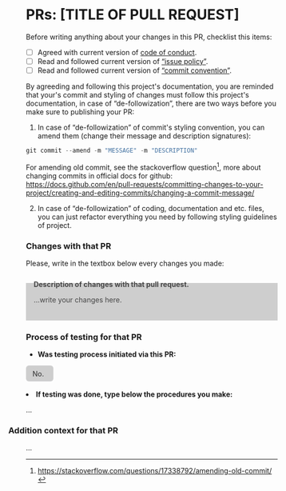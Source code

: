 <!-- 
 This is an example template for PRs of any repository, in case of need, it could be 
 changed for other direct purposes or project's and organization's infrastructure.
 -->

PRs: [TITLE OF PULL REQUEST]
============================

Before writing anything about your changes in this PR, checklist this items:

- [ ] Agreed with current version of [code of conduct](./../CODE_OF_CONDUCT.md).
- [ ] Read and followed current version of [“issue policy”](./../../docs/github/ISSUES/ISSUE_POLICY.md).
- [ ] Read and followed current version of [“commit convention”](./../../docs/github/COMMIT_CONVENTION.md).

By agreeding and following this project's documentation, you are reminded that your's commit and styling of changes must follow this project's documentation, in case of “de-followization”, there are two ways before you make sure to publishing your PR:

1. In case of “de-followization” of commit's styling convention, you can amend them (change their message and description signatures):

```powershell
git commit --amend -m "MESSAGE" -m "DESCRIPTION"
```

For amending old commit, see the stackoverflow question[^1], more about changing commits in official docs for github: \
https://docs.github.com/en/pull-requests/committing-changes-to-your-project/creating-and-editing-commits/changing-a-commit-message/

[^1]: https://stackoverflow.com/questions/17338792/amending-old-commit/

2. In case of “de-followization” of coding, documentation and etc. files, you can just refactor everything you need by following styling guidelines of project.

<h3>
    Changes with that PR</h3>
<!-- CHANGES BLOCK: 
 -->

Please, write in the textbox below every changes you made:

<br/>
<div class="textblock" style='padding:0.1em; background-color:#cecece; color:#454545'>
<span style="margin-left:1em;text-align: justify;">
    <p style='margin-top: -0.5em;margin-left: 1em; text-align:left;'>
        <b>Description of changes with that pull request.</b>
    </p>        
    <p style='margin-left:1em;text-align: justify;'>
    ...write your changes here.
    </p>
    <!-- For writing new paragrapg just clone paragraph above and make your typings. -->
    <br/>
</span>
</div>

<h3>
    Process of testing for that PR</h3>
<!-- TESTING BLOCK: 
 -->

- <label for="debug"><b>Was testing process initiated via this PR:</b></label>
<select style="font-family: inherit; font-weight: 500; font-size: 14px; cursor: pointer; appearance: none; user-select: none; text-align: center; display: flex; -webkit-box-align: center; align-items: center; -webkit-box-pack: justify; justify-content: space-between; height: 32px; min-width: max-content; color: #454545; background-color: #cecece; box-shadow: transparent 0px 0px, transparent 0px 0px; border-radius: 6px; border-width: 1px; border-style: solid; border-image: initial; border-color: rgba(240, 246, 252, 0.1); text-decoration: none; padding: 0px 12px; gap: 8px; transition: color 80ms cubic-bezier(0.65, 0, 0.35, 1) 0s, fill, background-color, border-color;">
  <option value="YES" style="font-family: inherit; font-size: 14px; margin-top: 1px; text-align: left;">Yes.</option>
  <option value="NO" selected="selected" style="font-family: inherit; font-size: 14px; margin-top: 1px; text-align: left;">No.</option>
</select>
<br/>
<li><b>If testing was done, type below the procedures you make:</b></li>

...

<div style="text-align:left;margin-left:-7%;"><h3>
    Addition context for that PR</h3></div>

...
